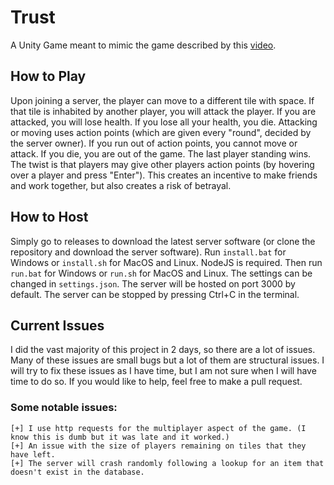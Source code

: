 # Trust
A Unity Game meant to mimic the game described by this [video](https://www.youtube.com/watch?v=Z3A7slXw7mM).

## How to Play
Upon joining a server, the player can move to a different tile with space. If that tile is inhabited by another player, you will attack the player. If you are attacked, you will lose health. If you lose all your health, you die. Attacking or moving uses action points (which are given every "round", decided by the server owner). If you run out of action points, you cannot move or attack. If you die, you are out of the game. The last player standing wins. The twist is that players may give other players action points (by hovering over a player and press "Enter"). This creates an incentive to make friends and work together, but also creates a risk of betrayal.

## How to Host
Simply go to releases to download the latest server software (or clone the repository and download the server software). Run ```install.bat``` for Windows or ```install.sh``` for MacOS and Linux. NodeJS is required. Then run ```run.bat``` for Windows or ```run.sh``` for MacOS and Linux. The settings can be changed in ```settings.json```. The server will be hosted on port 3000 by default. The server can be stopped by pressing Ctrl+C in the terminal.

## Current Issues
I did the vast majority of this project in 2 days, so there are a lot of issues. Many of these issues are small bugs but a lot of them are structural issues. I will try to fix these issues as I have time, but I am not sure when I will have time to do so. If you would like to help, feel free to make a pull request.

### Some notable issues:
    [+] I use http requests for the multiplayer aspect of the game. (I know this is dumb but it was late and it worked.)
    [+] An issue with the size of players remaining on tiles that they have left.
    [+] The server will crash randomly following a lookup for an item that doesn't exist in the database.
